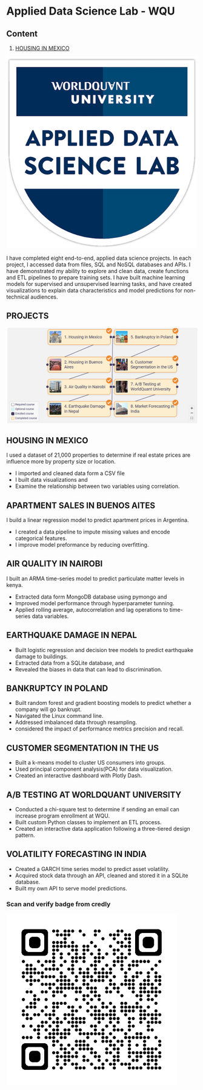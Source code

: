 # Applied Data Science Lab - WQU

## Content
1. [HOUSING IN MEXICO](#HOUSING-IN-MEXICO)

![image](/wqu.png)

I have completed eight end-to-end, applied data science projects. In each project, I accessed data from files, SQL and NoSQL databases and APIs. I have demonstrated my ability to explore and clean data, create functions and ETL pipelines to prepare training sets. I have built machine learning models for supervised and unsupervised learning tasks, and have created visualizations to explain data characteristics and model predictions for non-technical audiences.

## PROJECTS
![image](/wqu1.png)

## HOUSING IN MEXICO
I used a dataset of 21,000 properties to determine if real estate prices are influence more by property size or location.
- I imported and cleaned data form a CSV file
- I built data visualizations and
- Examine the relationship between two variables using correlation.

## APARTMENT SALES IN BUENOS AITES
I build a linear regression model to predict apartment prices in Argentina.
- I created a data pipeline to impute missing values and encode categorical features.
- I improve model preformance by reducing overfitting.

## AIR QUALITY IN NAIROBI
I built an ARMA time-series model to predict particulate matter levels in kenya.
- Extracted data form MongoDB database using pymongo and
- Improved model performance through hyperparameter tunning.
- Applied rolling average, autocorrelation and lag operations to time-series data variables.

## EARTHQUAKE DAMAGE IN NEPAL
- Built logistic regression and decision tree models to predict earthquake damage to buildings.
- Extracted data from a SQLite database, and
- Revealed the biases in data that can lead to discrimination.

## BANKRUPTCY IN POLAND
- Built random forest and gradient boosting models to predict whether a company will go bankrupt.
- Navigated the Linux command line.
- Addressed imbalanced data through resampling.
- considered the impact of performance metrics precision and recall.

## CUSTOMER SEGMENTATION IN THE US
- Built a k-means model to cluster US consumers into groups.
- Used principal component analysis(PCA) for data visualization.
- Created an interactive dashboard with Plotly Dash.

## A/B TESTING AT WORLDQUANT UNIVERSITY
- Conducted a chi-square test to determine if sending an email can increase program enrollment at WQU.
- Built custom Python classes to implement an ETL process.
- Created an interactive data application following a three-tiered design pattern.

## VOLATILITY FORECASTING IN INDIA
- Created a GARCH time series model to predict asset volatility.
- Acquired stock data through an API, cleaned and stored it in a SQLite database.
- Built my own API to serve model predictions.

### Scan and verify badge from credly
![image](/qrcode.png)

